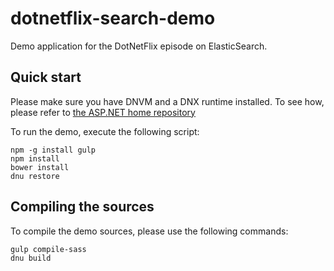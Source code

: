 # dotnetflix-search-demo
Demo application for the DotNetFlix episode on ElasticSearch.


## Quick start
Please make sure you have DNVM and a DNX runtime installed. 
To see how, please refer to [the ASP.NET home repository](https://github.com/aspnet/home)

To run the demo, execute the following script:

``` shell
npm -g install gulp
npm install
bower install
dnu restore
```


## Compiling the sources
To compile the demo sources, please use the following commands:

``` shell
gulp compile-sass
dnu build
```

